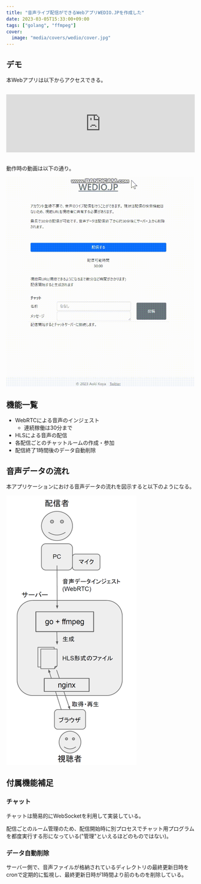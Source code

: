 ```yaml
---
title: "音声ライブ配信ができるWebアプリWEDIO.JPを作成した"
date: 2023-03-05T15:33:00+09:00
tags: ["golang", "ffmpeg"]
cover:
  image: "media/covers/wedio/cover.jpg"
---
```


## デモ

本Webアプリは以下からアクセスできる。

<iframe class="hatenablogcard" style="width:100%;height:155px;margin:15px 0;max-width:680px;" title="WEDIO.JP | 音声ライブ配信" src="https://hatenablog.com/embed?url=https://www.wedio.jp/" frameborder="0" scrolling="no"></iframe>

動作時の動画は以下の通り。

![デモ動画](/media/photos/wedio/out.gif)

## 機能一覧

* WebRTCによる音声のインジェスト
  * 連続稼働は30分まで
* HLSによる音声の配信
* 各配信ごとのチャットルームの作成・参加
* 配信終了1時間後のデータ自動削除

## 音声データの流れ

本アプリケーションにおける音声データの流れを図示すると以下のようになる。

![全体構成](/media/photos/wedio/wedio.png)

## 付属機能補足

### チャット

チャットは簡易的にWebSocketを利用して実装している。

配信ごとのルーム管理のため、配信開始時に別プロセスでチャット用プログラムを都度実行する形になっている("管理"といえるほどのものではない)。

### データ自動削除

サーバー側で、音声ファイルが格納されているディレクトリの最終更新日時をcronで定期的に監視し、最終更新日時が1時間より前のものを削除している。